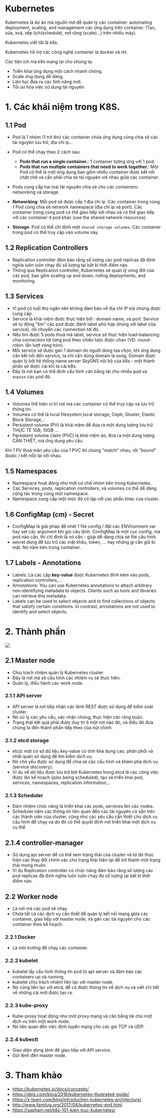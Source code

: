 # Kubernetes

Kubernetes là dự án mà nguồn mở để quản lý các container: automating deployment, scaling, and management các ứng dụng trên container. (Tạo, sửa, xoá, xếp lịch(schedule), mở rộng (scale)...) trên nhiều máy).

Kubernetes viết tắt là k8s.

Kubernetes hỗ trợ các công nghệ container là docker và rkt.

Các tiện ích mà k8s mang lại cho chúng ta:
  - Triển khai ứng dụng một cách nhanh chóng.
  - Scale ứng dụng dễ dàng.
  - Liên tục đưa ra các tính năng mới.
  - Tối ưu hóa việc sử dụng tài nguyên.


# 1. Các khái niệm trong K8S.
## 1.1 Pod
- Pod là 1 nhóm (1 trở lên) các container chứa ứng dụng cùng chia sẽ các tài nguyên lưu trữ, địa chỉ ip...
- Pod có thể chạy theo 2 cách sau:
  - **Pods that run a single container.**: 1 container tương ứng với 1 pod.
  - **Pods that run multiple containers that need to work together.**: Một Pod có thể là một ứng dụng bao gồm nhiều container
  được kết nối chặt chẽ và cần phải chia sẻ tài nguyên với nhau giữa các container.

- Pods cung cấp hai loại tài nguyên chia sẻ cho các containers: networking và storage.
- **Networking**: Mỗi pod sẽ được cấp 1 địa chỉ ip. Các container trong cùng 1 Pod cùng chia sẽ network namespace (địa chỉ ip và port).
Các container trong cùng pod có thể giao tiếp với nhau và có thể giao tiếp với các container ở pod khác (use the shared network resources).

- **Storage**: Pod có thể chỉ định một `shared storage volumes`. Các container trong pod có thể truy cập vào volume này.

## 1.2 Replication Controllers
- Replication controller đảm bảo rằng số lượng các pod replicas đã định nghĩa luôn luôn chạy đủ số lượng tại bất kì thời điểm nào. 
- Thông qua Replication controller, Kubernetes sẽ quản lý vòng đời của các pod, bao gồm scaling up and down, rolling deployments, and monitoring.

## 1.3 Services
- Vì pod có tuổi thọ ngắn nên không đảm bảo về địa chỉ IP mà chúng được cung cấp. 
- Service là khái niệm được thực hiện bởi : domain name, và port. Service sẽ tự động "tìm" các pod được đánh label phù hợp (trùng với label của service), rồi chuyển các connection tới đó.
- Nếu tìm được 5 pods thoả mã label, service sẽ thực hiện load-balancing: chia connection tới từng pod theo chiến lược được chọn (VD: round-robin: lần lượt vòng tròn).
- Mỗi service sẽ được gán 1 domain do người dùng lựa chọn, khi ứng dụng cần kết nối đến service, ta chỉ cần dùng domain là xong. Domain được quản lý bởi hệ thống name server SkyDNS nội bộ của k8s - một thành phần sẽ được cài khi ta cài k8s.
- Đây là nơi bạn có thể định cấu hình cân bằng tải cho nhiều pod và `expose` các pod đó.


## 1.4 Volumes
- Volumes thể hiện vị trí nơi mà các container có thể truy cập và lưu trữ thông tin.
- Volumes có thể là local filesystem,local storage, Ceph, Gluster, Elastic Block Storage,..
- Persistent volume (PV)  là khái niệm để đưa ra một dung lượng lưu trữ THỰC TẾ 1GB, 10GB ...
- Persistent volume claim (PVC) là khái niệm ảo, đưa ra một dung lượng CẦN THIẾT, mà ứng dụng yêu cầu.

Khi 1 PV thoả mãn yêu cầu của 1 PVC thì chúng "match" nhau, rồi "bound" (buộc / kết nối) lại với nhạu. 

## 1.5 Namespaces
- Namespace hoạt động như một cơ chế nhóm bên trong Kubernetes.
- Các Services, pods, replication controllers, và volumes có thể dễ dàng cộng tác trong cùng một namespace.
- Namespace cung cấp một mức độ cô lập với các phần khác của cluster.

## 1.6 ConfigMap (cm) - Secret
- ConfigMap là giải pháp để nhét 1 file config / đặt các ENVironment var hay set các argument khi gọi câu lệnh. ConfigMap là một cục config, mà pod nào cần, thì chỉ định là nó cần - giúp dễ dàng chia sẻ file cấu hình.
- secret dùng để lưu trữ các mật khẩu, token, ... hay những gì cần giữ bí mật. Nó nằm bên trong container.

## 1.7 Labels - Annotations
- Labels: Là các cặp  **key-value** được Kubernetes đính kèm vào pods, replication controllers,...
- Annotations: You can use Kubernetes annotations to attach arbitrary non-identifying metadata to objects. Clients such as tools and libraries can retrieve this metadata.
- Labels can be used to select objects and to find collections of objects that satisfy certain conditions. In contrast, annotations are not used to identify and select objects. 

# 2. Thành phần

![](https://s3-us-west-2.amazonaws.com/x-team-ghost-images/2016/06/o7leok.png)

## 2.1 Master node
- Chịu trách nhiệm quản lý Kubernetes cluster. 
- Đây là nơi mà sẽ cấu hình các nhiệm vụ sẽ thực hiện.
- Quản lý, điều hành các work node. 

### 2.1.1 API server
- API server là nơi tiếp nhận các lệnh REST được sử dụng để kiểm soát cluster.
- Nó xử lý các yêu cầu, xác nhận chúng, thực hiện các ràng buộc. 
- Trạng thái kết quả phải được duy trì ở một nơi nào đó, và điều đó đưa chúng ta đến thành phần tiếp theo của nút chính.

### 2.1.2 etcd storage
- etcd: một cơ sở dữ liệu key-value có tính khả dụng cao, phân phối và nhất quán sử dụng để tìm kiếm dịch vụ.
- Nó chủ yếu được sử dụng để chia sẻ các cấu hình và khám phá dịch vụ (service discovery).
- Ví dụ về dữ liệu được lưu trữ bởi Kubernetes trong etcd là các công việc được lên kế hoạch (jobs being scheduled), tạo và triển khai pod, services, namespaces, replication information,..

### 2.1.3 Scheduler
- Đảm nhiệm chức năng là triển khai các pods, services lên các nodes.
- Scheduler nắm các thông tin liên quan đến các tài nguyên có sẵn trên các thành viên của cluster, cũng như các yêu cầu cần thiết cho dịch vụ cấu hình để chạy và do đó có thể quyết định nơi triển khai một dịch vụ cụ thể.

## 2.1.4 controller-manager
- Sử dụng api server để có thể xem trạng thái của cluster và từ đó thực hiện các thay đổi chính xác cho trạng thái hiện tại để trở thành một trạng thái mong muốn.
- Ví dụ Replication controller có chức năng đảm bảo rằng số lượng các pod replicas đã định nghĩa luôn luôn chạy đủ số lượng tại bất kì thời điểm nào.

## 2.2 Worker node
- Là nơi mà các pod sẽ chạy.
- Chứa tất cả các dịch vụ cần thiết để quản lý kết nối mạng giữa các container, giao tiếp với master node, và gán các tài nguyên cho các container theo kế hoạch.

### 2.2.1 Docker
- Là môi trường để chạy các container.

### 2.2.2 kubelet
- kubelet lấy cấu hình thông tin pod từ api server và đảm bảo các containers up và running.
- kubelet chịu trách nhiệm liên lạc với master node.
- Nó cũng liên lạc với etcd, để có được thông tin về dịch vụ và viết chi tiết về những cái mới được tạo ra.

### 2.2.3 kube-proxy
- Kube-proxy hoạt động như một proxy mạng và cân bằng tải cho một dịch vụ trên một work node.
- Nó liên quan đến việc định tuyến mạng cho các gói TCP và UDP.

### 2.2.4 kubectl 
- Giao diện dòng lệnh để giao tiếp với API service.
- Gửi lệnh đến master node.

# 3. Tham khảo
- https://kubernetes.io/docs/concepts/
- https://deis.com/blog/2016/kubernetes-illustrated-guide/
- https://x-team.com/blog/introduction-kubernetes-architecture/
- http://www.familug.org/2017/04/kubernetes-end.html
- https://sapham.net/k8s-101-kien-truc-kubernetes/
